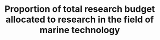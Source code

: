 ---
data_non_statistical: true
goal_meta_link: http://unstats.un.org/sdgs/files/metadata-compilation/Metadata-Goal-14.pdf
graph_title: Proportion of total research budget allocated to research in the field
  of marine technology
graph_type: line
has_metadata: false
indicator: 14.a.1
indicator_name: Proportion of total research budget allocated to research in the field
  of marine technology
indicator_sort_order: 14-0a-01
indicator_variable: null
layout: indicator
national_geographical_coverage: United States
permalink: /14-a-1/
published: true
reporting_status: notstarted
sdg_goal: 14
source_active_1: true
source_notes_1: null
source_title_1: null
target: Increase scientific knowledge, develop research capacity and transfer marine
  technology, taking into account the Intergovernmental Oceanographic Commission Criteria
  and Guidelines on the Transfer of Marine Technology, in order to improve ocean health
  and to enhance the contribution of marine biodiversity to the development of developing
  countries, in particular small Island developing States and least developed countries.
target_id: 14.a
title: Proportion of total research budget allocated to research in the field of marine
  technology
un_custodial_agency: 'IOC-UNESCO (Partnering Agencies: UNEP)'
un_designated_tier: '2'
variable_description: null
variable_notes: null
---